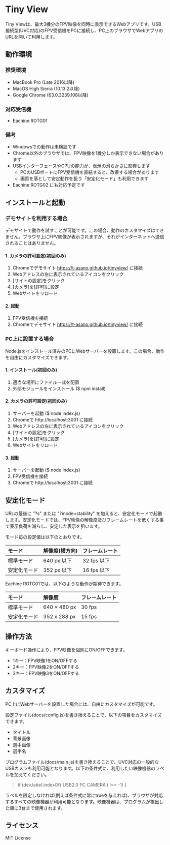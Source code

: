 # Tiny View

Tiny Viewは、最大3機分のFPV映像を同時に表示できるWebアプリです。USB接続型(UVC対応)のFPV受信機をPCに接続し、PC上のブラウザでWebアプリのURLを開いて利用します。

## 動作環境

### 推奨環境

- MacBook Pro (Late 2016以降)
- MacOS High Sierra (10.13.2以降)
- Google Chrome (63.0.3239.108以降)

### 対応受信機

- Eachine ROTG01

### 備考

- Windowsでの動作は未検証です
- Chrome以外のブラウザでは、FPV映像を1機分しか表示できない場合があります
- USBインターフェースやCPUの能力が、表示の滑らかさに影響します
  - PCのUSBポートにFPV受信機を直結すると、改善する場合があります
  - 画質を落として安定動作を狙う「安定化モード」も利用できます
- Eachine ROTG02 にも対応予定です

## インストールと起動

### デモサイトを利用する場合

デモサイトで動作を試すことが可能です。この場合、動作のカスタマイズはできません。ブラウザ上にFPV映像が表示されますが、それがインターネットへ送信されることはありません。

#### 1. カメラの許可設定(初回のみ)

1. Chromeでデモサイト https://t-asano.github.io/tinyview/ に接続
2. Webアドレスの左に表示されているアイコンをクリック
3. [サイトの設定]をクリック
4. [カメラ]を[許可]に設定
5. Webサイトをリロード

#### 2. 起動

1. FPV受信機を接続
2. Chromeでデモサイト https://t-asano.github.io/tinyview/ に接続

### PC上に設置する場合

Node.jsをインストール済みのPCにWebサーバーを設置します。この場合、動作を自由にカスタマイズできます。

#### 1. インストール(初回のみ)

1. 適当な場所にファイル一式を配置
2. 外部モジュールをインストール ($ npm install)

#### 2. カメラの許可設定(初回のみ)

1. サーバーを起動 ($ node index.js)
2. Chromeで http://localhost:3001 に接続
3. Webアドレスの左に表示されているアイコンをクリック
4. [サイトの設定]をクリック
5. [カメラ]を[許可]に設定
6. Webサイトをリロード

#### 3. 起動

1. サーバーを起動 ($ node index.js)
2. FPV受信機を接続
3. Chromeで http://localhost:3001 に接続

## 安定化モード

URLの最後に "?s" または "?mode=stability" を加えると、安定化モードで起動します。安定化モードでは、FPV映像の解像度及びフレームレートを低くする事で表示負荷を減らし、安定した表示を狙います。

モード毎の設定値は以下のとおりです。

| モード | 解像度(横方向) | フレームレート |
|:--|:--|:--|
| 標準モード | 640 px 以下 | 32 fps 以下 |
| 安定化モード | 352 px 以下 | 16 fps 以下 |

Eachine ROTG01では、以下のような動作が期待できます。

| モード | 解像度 | フレームレート |
|:--|:--|:--|
| 標準モード | 640 × 480 px | 30 fps |
| 安定化モード | 352 x 288 px | 15 fps |

## 操作方法

キーボード操作により、FPV映像を個別にON/OFFできます。

- 1キー：FPV映像1をON/OFFする
- 2キー：FPV映像2をON/OFFする
- 3キー：FPV映像3をON/OFFする

## カスタマイズ

PC上にWebサーバーを設置した場合には、自由にカスタマイズが可能です。

設定ファイル(docs/config.js)を書き換えることで、以下の項目をカスタマイズできます。

- タイトル
- 背景画像
- 選手画像
- 選手名

プログラムファイル(docs/main.js)を書き換えることで、UVC対応の一般的なUSBカメラも利用可能となります。以下の条件式に、利用したい映像機器のラベルを加えてください。

> if (dev.label.indexOf('USB2.0 PC CAMERA') !== -1) {

ラベルを限定しなければ(例えば条件式に常にtrueを与えれば)、ブラウザが対応するすべての映像機器が利用可能となります。映像機器は、プログラムが検出した順に3台まで使用されます。

## ライセンス

MIT License